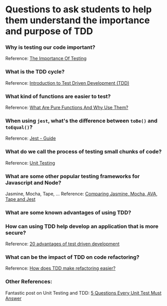 # Questions to ask students to help them understand the importance and purpose of TDD

### Why is testing our code important?

Reference: [The Importance Of Testing](https://gcdtech.com/blog/the-importance-of-testing/)


### What is the TDD cycle?

Reference: [Introduction to Test Driven Development (TDD)](http://agiledata.org/essays/tdd.html)


### What kind of functions are easier to test?

Reference: [What Are Pure Functions And Why Use Them?](https://medium.com/@jamesjefferyuk/javascript-what-are-pure-functions-4d4d5392d49c)


### When using `jest`, what's the difference between `toBe()` and `toEqual()`?

Reference: [Jest - Guide](https://jestjs.io/docs/en/getting-started)


### What do we call the process of testing small chunks of code?

Reference: [Unit Testing](https://en.wikipedia.org/wiki/Unit_testing)


### What are some other popular testing frameworks for Javascript and Node?

Jasmine, Mocha, Tape, ...
Reference: [Comparing Jasmine, Mocha, AVA, Tape and Jest](https://raygun.com/blog/javascript-unit-testing-frameworks)


### What are some known advantages of using TDD? 
### How can using TDD help develop an application that is more secure?

Reference: [20 advantages of test driven development](https://apiumhub.com/tech-blog-barcelona/advantages-of-test-driven-development)


### What can be the impact of TDD on code refactoring?

Reference: [How does TDD make refactoring easier?](https://stackoverflow.com/questions/255509/how-does-tdd-make-refactoring-easier)


### Other References:

Fantastic post on Unit Testing and TDD: [5 Questions Every Unit Test Must Answer](https://medium.com/javascript-scene/what-every-unit-test-needs-f6cd34d9836d)

